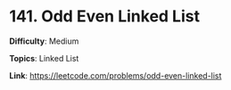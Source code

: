 # 141. Odd Even Linked List

**Difficulty**: Medium

**Topics**: Linked List

**Link**: https://leetcode.com/problems/odd-even-linked-list
